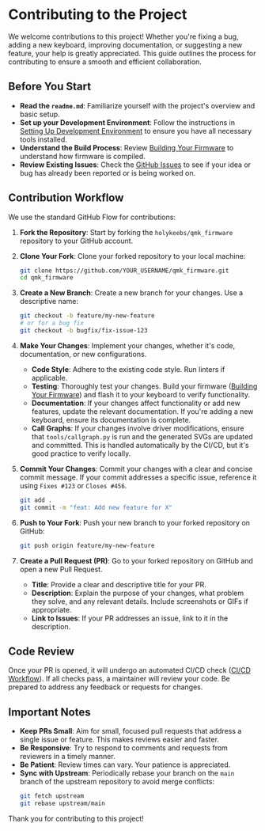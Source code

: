 # Contributing to the Project

We welcome contributions to this project! Whether you're fixing a bug, adding a new keyboard, improving documentation, or suggesting a new feature, your help is greatly appreciated. This guide outlines the process for contributing to ensure a smooth and efficient collaboration.

## Before You Start

*   **Read the `readme.md`**: Familiarize yourself with the project's overview and basic setup.
*   **Set up your Development Environment**: Follow the instructions in [Setting Up Development Environment](/guide/setup_tooling) to ensure you have all necessary tools installed.
*   **Understand the Build Process**: Review [Building Your Firmware](/guide/building_firmware) to understand how firmware is compiled.
*   **Review Existing Issues**: Check the [GitHub Issues](https://github.com/holykeebs/qmk_firmware/issues) to see if your idea or bug has already been reported or is being worked on.

## Contribution Workflow

We use the standard GitHub Flow for contributions:

1.  **Fork the Repository**: Start by forking the `holykeebs/qmk_firmware` repository to your GitHub account.

2.  **Clone Your Fork**: Clone your forked repository to your local machine:
    ```bash
    git clone https://github.com/YOUR_USERNAME/qmk_firmware.git
    cd qmk_firmware
    ```

3.  **Create a New Branch**: Create a new branch for your changes. Use a descriptive name:
    ```bash
    git checkout -b feature/my-new-feature
    # or for a bug fix
    git checkout -b bugfix/fix-issue-123
    ```

4.  **Make Your Changes**: Implement your changes, whether it's code, documentation, or new configurations.

    *   **Code Style**: Adhere to the existing code style. Run linters if applicable.
    *   **Testing**: Thoroughly test your changes. Build your firmware ([Building Your Firmware](/guide/building_firmware)) and flash it to your keyboard to verify functionality.
    *   **Documentation**: If your changes affect functionality or add new features, update the relevant documentation. If you're adding a new keyboard, ensure its documentation is complete.
    *   **Call Graphs**: If your changes involve driver modifications, ensure that `tools/callgraph.py` is run and the generated SVGs are updated and committed. This is handled automatically by the CI/CD, but it's good practice to verify locally.

5.  **Commit Your Changes**: Commit your changes with a clear and concise commit message. If your commit addresses a specific issue, reference it using `Fixes #123` or `Closes #456`.
    ```bash
    git add .
    git commit -m "feat: Add new feature for X"
    ```

6.  **Push to Your Fork**: Push your new branch to your forked repository on GitHub:
    ```bash
    git push origin feature/my-new-feature
    ```

7.  **Create a Pull Request (PR)**: Go to your forked repository on GitHub and open a new Pull Request. 

    *   **Title**: Provide a clear and descriptive title for your PR.
    *   **Description**: Explain the purpose of your changes, what problem they solve, and any relevant details. Include screenshots or GIFs if appropriate.
    *   **Link to Issues**: If your PR addresses an issue, link to it in the description.

## Code Review

Once your PR is opened, it will undergo an automated CI/CD check ([CI/CD Workflow](/guide/ci_cd)). If all checks pass, a maintainer will review your code. Be prepared to address any feedback or requests for changes.

## Important Notes

*   **Keep PRs Small**: Aim for small, focused pull requests that address a single issue or feature. This makes reviews easier and faster.
*   **Be Responsive**: Try to respond to comments and requests from reviewers in a timely manner.
*   **Be Patient**: Review times can vary. Your patience is appreciated.
*   **Sync with Upstream**: Periodically rebase your branch on the `main` branch of the upstream repository to avoid merge conflicts:
    ```bash
    git fetch upstream
    git rebase upstream/main
    ```

Thank you for contributing to this project! 
